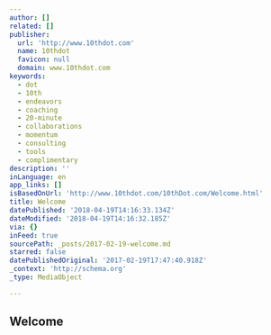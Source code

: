 ```yaml
---
author: []
related: []
publisher:
  url: 'http://www.10thdot.com'
  name: 10thdot
  favicon: null
  domain: www.10thdot.com
keywords:
  - dot
  - 10th
  - endeavors
  - coaching
  - 20-minute
  - collaborations
  - momentum
  - consulting
  - tools
  - complimentary
description: ''
inLanguage: en
app_links: []
isBasedOnUrl: 'http://www.10thdot.com/10thDot.com/Welcome.html'
title: Welcome
datePublished: '2018-04-19T14:16:33.134Z'
dateModified: '2018-04-19T14:16:32.185Z'
via: {}
inFeed: true
sourcePath: _posts/2017-02-19-welcome.md
starred: false
datePublishedOriginal: '2017-02-19T17:47:40.918Z'
_context: 'http://schema.org'
_type: MediaObject

---
```

<article style=""><h1>Welcome</h1></article>